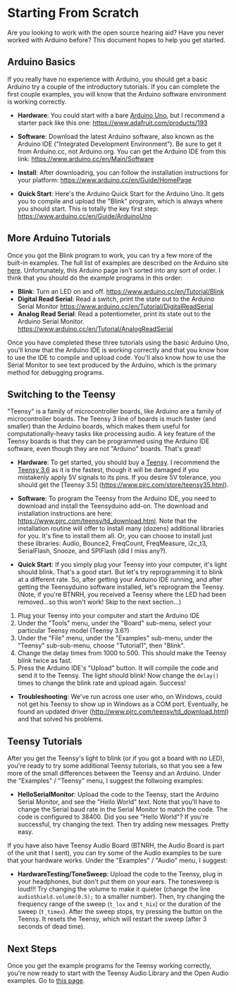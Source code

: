 Starting From Scratch
====================

Are you looking to work with the open source hearing aid?  Have you never worked with Arduino before?  This document hopes to help you get started.

Arduino Basics
---------

If you really have no experience with Arduino, you should get a basic Arduino try a couple of the introductory tutorials.  If you can complete the first couple examples, you will know that the Arduino software environment is working correctly.

* **Hardware**: You could start with a bare [Arduino Uno](https://www.arduino.cc/en/Main/ArduinoBoardUno), but I recommend a starter pack like this one: https://www.adafruit.com/products/193

* **Software**: Download the latest Arduino software, also known as the Arduino IDE ("Integrated Development Environment").  Be sure to get it from Arduino.cc, not Arduino.org.  You can get the Arduino IDE from this link: https://www.arduino.cc/en/Main/Software

* **Install**: After downloading, you can follow the installation instructions for your platform: https://www.arduino.cc/en/Guide/HomePage

* **Quick Start**:  Here's the Arduino Quick Start for the Arduino Uno.  It gets you to compile and upload the "Blink" program, which is always where you should start.  This is totally the key first step: https://www.arduino.cc/en/Guide/ArduinoUno

More Arduino Tutorials
------------

Once you got the Blink program to work, you can try a few more of the built-in examples.  The full list of examples are described on the Arduino site [here](https://www.arduino.cc/en/Tutorial/BuiltInExamples).  Unfortunately, this Arduino page isn't sorted into any sort of order.  I think that you should do the example programs in this order:

* **Blink**:  Turn an LED on and off.  https://www.arduino.cc/en/Tutorial/Blink
* **Digital Read Serial**: Read a switch, print the state out to the Arduino Serial Monitor  https://www.arduino.cc/en/Tutorial/DigitalReadSerial
* **Analog Read Serial**: Read a potentiometer, print its state out to the Arduino Serial Monitor. https://www.arduino.cc/en/Tutorial/AnalogReadSerial

Once you have completed these three tutorials using the basic Arduino Uno, you'll know that the Arduino IDE is working correctly and that you know how to use the IDE to compile and upload code.  You'll also know how to use the Serial Monitor to see text produced by the Arduino, which is the primary method for debugging programs.

Switching to the Teensy
-----------------

"Teensy" is a family of microcontroller boards, like Arduino are a family of microcontroller boards.  The Teensy 3 line of boards is much faster (and smaller) than the Arduino boards, which makes them useful for computationally-heavy tasks like processing audio.  A key feature of the Teensy boards is that they can be programmed using the Arduino IDE software, even though they are not "Arduino" boards.  That's great!

* **Hardware**: To get started, you should buy a [Teensy](https://www.pjrc.com/teensy/).  I recommend the [Teensy 3.6]( https://www.pjrc.com/store/teensy36.html) as it is the fastest, though it will be damaged if you mistakenly apply 5V signals to its pins.  If you desire 5V tolerance, you should get the [Teensy 3.5] (https://www.pjrc.com/store/teensy35.html).

* **Software**: To program the Teensy from the Arduino IDE, you need to download and install the Teensyduino add-on. The download and installation instructions are here: https://www.pjrc.com/teensy/td_download.html.  Note that the installation routine will offer to install many (dozens) additional libraries for you.  It's fine to install them all.  Or, you can choose to install just these libraries: Audio, Bounce2, FreqCount, FreqMeasure, i2c_t3, SerialFlash, Snooze, and SPIFlash (did I miss any?).

* **Quick Start**:  If you simply plug your Teensy into your computer, it's light should blink.  That's a good start.  But let's try reprogramming it to blink at a different rate.  So, after getting your Arduino IDE running, and after getting the Teensyduino software installed, let's reprogram the Teensy.  (Note, if you're BTNRH, you received a Teensy where the LED had been removed...so this won't work!  Skip to the next section...)

1. Plug your Teensy into your computer and start the Arduino IDE
2. Under the "Tools" menu, under the "Board" sub-menu, select your particular Teensy model (Teensy 3.6?)
3. Under the "File" menu, under the "Examples" sub-menu, under the "Teensy" sub-sub-menu, choose "Tutorial1", then "Blink".
4. Change the delay times from 1000 to 500.  This should make the Teensy blink twice as fast.
5. Press the Arduino IDE's "Upload" button.  It will compile the code and send it to the Teensy.  The light should blink!  Now change the `delay()` times to change the blink rate and upload again.  Success!

* **Troubleshooting**:  We've run across one user who, on Windows, could not get his Teensy to show up in Windows as a COM port. Eventually, he found an updated driver (http://www.pjrc.com/teensy/td_download.html) and that solved his problems.

Teensy Tutorials
-----------------

After you get the Teensy's light to blink (or if you got a board with no LED), you're ready to try some additional Teensy tutorials, so that you see a few more of the small differences between the Teensy and an Arduino.  Under the "Examples" / "Teensy" menu, I suggest the follwoing examples:

* **HelloSerialMonitor**: Upload the code to the Teensy, start the Arduino Serial Monitor, and see the "Hello World" text.  Note that you'll have to change the Serial baud rate in the Serial Monitor to match the code.  The code is configured to 38400.  Did you see "Hello World"?  If you're successful, try changing the text.  Then try adding new messages.  Pretty easy.

If you have also have Teensy Audio Board (BTNRH, the Audio Board is part of the unit that I sent), you can try some of the Audio examples to be sure that your hardware works.  Under the "Examples" / "Audio" menu, I suggest:

* **HardwareTesting/ToneSweep**:  Upload the code to the Teensy, plug in your headphones, but don't put them on your ears.  The tonesweep is loud!!!  Try changing the volume to make it quieter (change the line `audioShield.volume(0.5);` to a smaller number).  Then, try changing the frequency range of the sweep (`t_lox` and `t_hix`) or the duration of the sweep (`t_timex`).  After the sweep stops, try pressing the button on the Teensy.  It resets the Teensy, which will restart the sweep (after 3 seconds of dead time).

Next Steps
-------------

Once you get the example programs for the Teensy working correctly, you're now ready to start with the Teensy Audio Library and the Open Audio examples.  Go to [this page](https://github.com/chipaudette/OpenAudio/blob/master/Docs/Getting%20Started/Starting%20with%20Audio.md).
